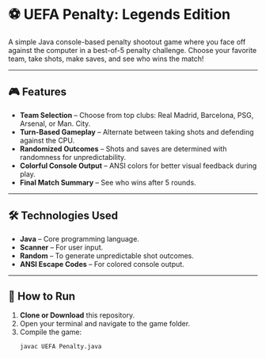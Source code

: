 # ⚽ UEFA Penalty: Legends Edition

A simple Java console-based penalty shootout game where you face off against the computer in a best-of-5 penalty challenge. Choose your favorite team, take shots, make saves, and see who wins the match!

---

## 🎮 Features
- **Team Selection** – Choose from top clubs: Real Madrid, Barcelona, PSG, Arsenal, or Man. City.
- **Turn-Based Gameplay** – Alternate between taking shots and defending against the CPU.
- **Randomized Outcomes** – Shots and saves are determined with randomness for unpredictability.
- **Colorful Console Output** – ANSI colors for better visual feedback during play.
- **Final Match Summary** – See who wins after 5 rounds.

---

## 🛠️ Technologies Used
- **Java** – Core programming language.
- **Scanner** – For user input.
- **Random** – To generate unpredictable shot outcomes.
- **ANSI Escape Codes** – For colored console output.

---

## 🚀 How to Run
1. **Clone or Download** this repository.
2. Open your terminal and navigate to the game folder.
3. Compile the game:
   ```bash
   javac UEFA Penalty.java
